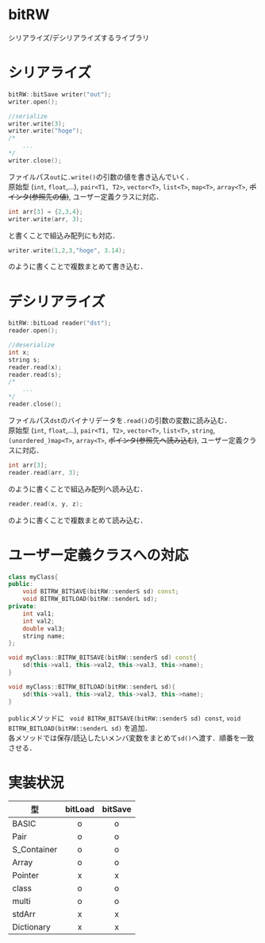 # bitRW
シリアライズ/デシリアライズするライブラリ

# シリアライズ
```c++
bitRW::bitSave writer("out");
writer.open();

//serialize
writer.write(3);
writer.write("hoge");
/*
    ...
*/
writer.close();
```
ファイルパス`out`に`.write()`の引数の値を書き込んでいく．  
原始型 (`int`, `float`,...), `pair<T1, T2>`, `vector<T>`, `list<T>`, `map<T>`, `array<T>`, ~~ポインタ(参照先の値)~~, ユーザー定義クラスに対応．  
```c++
int arr[3] = {2,3,4};
writer.write(arr, 3);
```
と書くことで組込み配列にも対応．
```C++
writer.write(1,2,3,"hoge", 3.14);
```
のように書くことで複数まとめて書き込む．


# デシリアライズ
```c++
bitRW::bitLoad reader("dst");
reader.open();

//deserialize
int x;
string s;
reader.read(x);
reader.read(s);
/*
    ...
*/
reader.close();
```
ファイルパス`dst`のバイナリデータを`.read()`の引数の変数に読み込む．  
原始型 (`int`, `float`,...), `pair<T1, T2>`, `vector<T>`, `list<T>`, `string`, `(unordered_)map<T>`, `array<T>`, ~~ポインタ(参照先へ読み込む)~~, ユーザー定義クラスに対応．
```c++
int arr[3];
reader.read(arr, 3);
```
のように書くことで組込み配列へ読み込む．
```c++
reader.read(x, y, z);
```
のように書くことで複数まとめて読み込む．

# ユーザー定義クラスへの対応
```c++
class myClass{
public:
    void BITRW_BITSAVE(bitRW::senderS sd) const;
    void BITRW_BITLOAD(bitRW::senderL sd);
private:
    int val1;
    int val2;
    double val3;
    string name;
};

void myClass::BITRW_BITSAVE(bitRW::senderS sd) const{
    sd(this->val1, this->val2, this->val3, this->name);
}

void myClass::BITRW_BITLOAD(bitRW::senderL sd){
    sd(this->val1, this->val2, this->val3, this->name);
}
```
`public`メソッドに ` void BITRW_BITSAVE(bitRW::senderS sd) const`, `void BITRW_BITLOAD(bitRW::senderL sd)` を追加．  
各メソッドでは保存/読込したいメンバ変数をまとめて`sd()`へ渡す．順番を一致させる．

# 実装状況
型|bitLoad|bitSave
-|:-:|:-:
BASIC| o|o
Pair|o|o
S_Container|o|o
Array|o|o
Pointer|x|x
class|o | o
multi|o|o
stdArr|x|x
Dictionary|x|x
